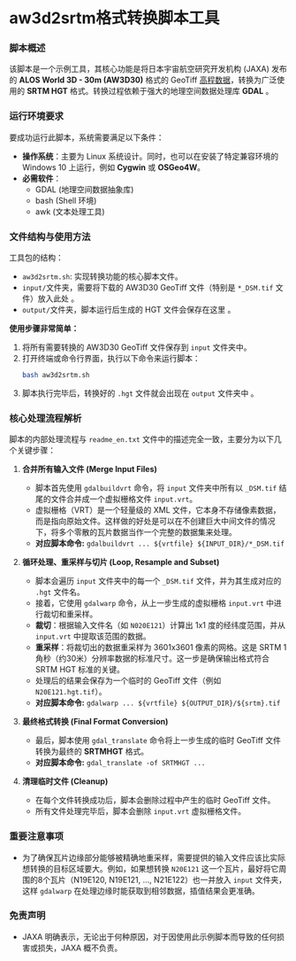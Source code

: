 # aw3d2srtm格式转换脚本工具

### 脚本概述

该脚本是一个示例工具，其核心功能是将日本宇宙航空研究开发机构 (JAXA) 发布的 **ALOS World 3D - 30m (AW3D30)** 格式的 GeoTiff [高程数据](https://www.eorc.jaxa.jp/ALOS/en/aw3d30/data/index.htm)，转换为广泛使用的 **SRTM HGT** 格式。转换过程依赖于强大的地理空间数据处理库 **GDAL** 。

### 运行环境要求

要成功运行此脚本，系统需要满足以下条件：

  * **操作系统**：主要为 Linux 系统设计。同时，也可以在安装了特定兼容环境的 Windows 10 上运行，例如 **Cygwin** 或 **OSGeo4W**。
  * **必需软件**：
      * GDAL (地理空间数据抽象库) 
      * bash (Shell 环境) 
      * awk (文本处理工具) 

### 文件结构与使用方法

工具包的结构：

  * `aw3d2srtm.sh`: 实现转换功能的核心脚本文件。
  * `input/`文件夹，需要将下载的 AW3D30 GeoTiff 文件（特别是 `*_DSM.tif` 文件）放入此处 。
  * `output/`文件夹，脚本运行后生成的 HGT 文件会保存在这里 。

**使用步骤非常简单：**

1.  将所有需要转换的 AW3D30 GeoTiff 文件保存到 `input` 文件夹中。
2.  打开终端或命令行界面，执行以下命令来运行脚本：
    ```bash
    bash aw3d2srtm.sh
    ```
3.  脚本执行完毕后，转换好的 `.hgt` 文件就会出现在 `output` 文件夹中 。

### 核心处理流程解析

脚本的内部处理流程与 `readme_en.txt` 文件中的描述完全一致，主要分为以下几个关键步骤：

1.  **合并所有输入文件 (Merge Input Files)**

      * 脚本首先使用 `gdalbuildvrt` 命令，将 `input` 文件夹中所有以 `_DSM.tif` 结尾的文件合并成一个虚拟栅格文件 `input.vrt`。
      * 虚拟栅格（VRT）是一个轻量级的 XML 文件，它本身不存储像素数据，而是指向原始文件。这样做的好处是可以在不创建巨大中间文件的情况下，将多个零散的瓦片数据当作一个完整的数据集来处理。
      * **对应脚本命令:** `gdalbuildvrt ... ${vrtfile} ${INPUT_DIR}/*_DSM.tif`

2.  **循环处理、重采样与切片 (Loop, Resample and Subset)**

      * 脚本会遍历 `input` 文件夹中的每一个 `_DSM.tif` 文件，并为其生成对应的 `.hgt` 文件名。
      * 接着，它使用 `gdalwarp` 命令，从上一步生成的虚拟栅格 `input.vrt` 中进行裁切和重采样。
      * **裁切**：根据输入文件名（如 `N020E121`）计算出 1x1 度的经纬度范围，并从 `input.vrt` 中提取该范围的数据。
      * **重采样**：将裁切出的数据重采样为 3601x3601 像素的网格。这是 SRTM 1角秒（约30米）分辨率数据的标准尺寸。这一步是确保输出格式符合 SRTM HGT 标准的关键。
      * 处理后的结果会保存为一个临时的 GeoTiff 文件（例如 `N20E121.hgt.tif`）。
      * **对应脚本命令:** `gdalwarp ... ${vrtfile} ${OUTPUT_DIR}/${srtm}.tif`

3.  **最终格式转换 (Final Format Conversion)**

      * 最后，脚本使用 `gdal_translate` 命令将上一步生成的临时 GeoTiff 文件转换为最终的 **SRTMHGT** 格式。
      * **对应脚本命令:** `gdal_translate -of SRTMHGT ...`

4.  **清理临时文件 (Cleanup)**

      * 在每个文件转换成功后，脚本会删除过程中产生的临时 GeoTiff 文件。
      * 所有文件处理完毕后，脚本会删除 `input.vrt` 虚拟栅格文件。

### 重要注意事项

  * 为了确保瓦片边缘部分能够被精确地重采样，需要提供的输入文件应该比实际想转换的目标区域要大。例如，如果想转换 `N20E121` 这一个瓦片，最好将它周围的8个瓦片（N19E120, N19E121, ..., N21E122）也一并放入 `input` 文件夹，这样 `gdalwarp` 在处理边缘时能获取到相邻数据，插值结果会更准确。

### 免责声明

  * JAXA 明确表示，无论出于何种原因，对于因使用此示例脚本而导致的任何损害或损失，JAXA 概不负责。